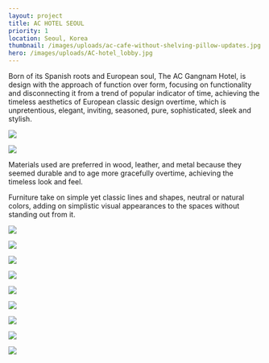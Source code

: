 ```yaml
---
layout: project
title: AC HOTEL SEOUL
priority: 1
location: Seoul, Korea
thumbnail: /images/uploads/ac-cafe-without-shelving-pillow-updates.jpg
hero: /images/uploads/AC-hotel_lobby.jpg
---
```

Born of its Spanish roots and European soul, The AC Gangnam Hotel, is design with the approach of function over form, focusing on functionality and disconnecting it from a trend of popular indicator of time, achieving the timeless aesthetics of European classic design overtime, which is unpretentious, elegant, inviting, seasoned, pure, sophisticated, sleek and stylish.

![](/images/uploads/ac-cafe-sketch.png)

![](/images/uploads/level-1-main-lobby-plan.jpg)

Materials used are preferred in wood, leather, and metal because they seemed durable and to age more gracefully overtime, achieving the timeless look and feel.

Furniture take on simple yet classic lines and shapes, neutral or natural colors, adding on simplistic visual appearances to the spaces without standing out from it.

![](/images/uploads/ac-cafe-without-shelving-pillow-updates.jpg)

<Spacer />
<Spacer />

![](/images/uploads/ac-cafe-with-shelving-pillow-updates.jpg)

![](/images/uploads/screen-shot-2022-02-09-at-11.29.22-pm.png)

![](/images/uploads/screen-shot-2022-02-09-at-11.30.59-pm.png)

![](/images/uploads/screen-shot-2022-02-09-at-11.30.30-pm.png)

![](/images/uploads/media-cafe.jpg)

![](/images/uploads/library-elev.png)

![](/images/uploads/lobby-elev.png)

![](/images/uploads/cafe-elev.png)